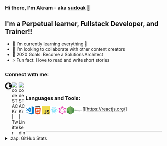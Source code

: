 ### Hi there, I'm Akram - aka [sudoak][website] 👋

## I'm a Perpetual learner, Fullstack Developer, and Trainer!!

- 🌱 I’m currently learning everything 🤣
- 👯 I’m looking to collaborate with other content creators
- 🥅 2020 Goals: Become a Solutions Architect
- ⚡ Fun fact: I love to read and write short stories


### Connect with me:

[<img align="left" alt="codeSTACKr.com" width="22px" src="https://raw.githubusercontent.com/iconic/open-iconic/master/svg/globe.svg" />][website]
[<img align="left" alt="codeSTACKr | Twitter" width="22px" src="https://cdn.jsdelivr.net/npm/simple-icons@v3/icons/twitter.svg" />][twitter]
[<img align="left" alt="codeSTACKr | LinkedIn" width="22px" src="https://cdn.jsdelivr.net/npm/simple-icons@v3/icons/linkedin.svg" />][linkedin]

<br />

### Languages and Tools:

[<img align="left" alt="Visual Studio Code" width="26px" src="https://raw.githubusercontent.com/github/explore/80688e429a7d4ef2fca1e82350fe8e3517d3494d/topics/visual-studio-code/visual-studio-code.png" />][vsCode]
[<img align="left" alt="HTML5" width="26px" src="https://raw.githubusercontent.com/github/explore/80688e429a7d4ef2fca1e82350fe8e3517d3494d/topics/html/html.png" />][html]
[<img align="left" alt="JavaScript" width="26px" src="https://raw.githubusercontent.com/github/explore/80688e429a7d4ef2fca1e82350fe8e3517d3494d/topics/javascript/javascript.png" />][javaScript]
[<img align="left" alt="React" width="26px" src="https://raw.githubusercontent.com/github/explore/80688e429a7d4ef2fca1e82350fe8e3517d3494d/topics/react/react.png" />][https://reactjs.org/]
[<img align="left" alt="GraphQL" width="26px" src="https://raw.githubusercontent.com/github/explore/80688e429a7d4ef2fca1e82350fe8e3517d3494d/topics/graphql/graphql.png" />][graphQl]
[<img align="left" alt="Node.js" width="26px" src="https://raw.githubusercontent.com/github/explore/80688e429a7d4ef2fca1e82350fe8e3517d3494d/topics/nodejs/nodejs.png" />][nodeJs]
[<img align="left" alt="MongoDB" width="26px" src="https://raw.githubusercontent.com/github/explore/80688e429a7d4ef2fca1e82350fe8e3517d3494d/topics/mongodb/mongodb.png" />][mongoDb]

<br />
<br />

---

<details>
  <summary>:zap: GitHub Stats</summary>

  <img align="left" alt="sudoak GitHub Stats" src="https://github-readme-stats.codestackr.vercel.app/api?username=sudoak&show_icons=true&hide_border=true" />

</details>

[website]: http://me.sudoak.in
[twitter]: https://twitter.com/sudoak
[linkedin]: https://linkedin.com/in/mdakram
[vsCode]: https://code.visualstudio.com/
[mongoDb]: https://mongodb.com
[nodeJs]: https://nodejs.org/en/
[graphQl]: https://graphql.org/
[javaScript]: https://developer.mozilla.org/en-US/docs/Web/JavaScript
[html]: https://developer.mozilla.org/en-US/docs/Web/HTML